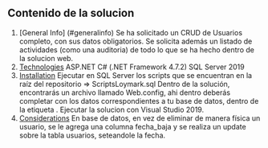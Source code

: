 ## Contenido de la solucion
1. [General Info] (#generalinfo)
Se ha solicitado un CRUD de Usuarios completo, con sus datos obligatorios.
Se solicita además un listado de actividades (como una auditoria) de todo lo que se ha hecho dentro de la solucion web.
2. [Technologies](#technologies)
ASP.NET C# (.NET Framework 4.7.2)
SQL Server 2019
3. [Installation](#installation)
Ejecutar en SQL Server los scripts que se encuentran en la raíz del repositorio => ScriptsLoymark.sql
Dentro de la solución, encontrarás un archivo llamado Web.config, ahi dentro deberás completar con los datos correspondientes a tu base de datos, dentro de la etiqueta <connectionStrings>.
Ejecutar la solucion con Visual Studio 2019.
6. [Considerations](#Considerations)
En base de datos, en vez de eliminar de manera física un usuario, se le agrega una columna fecha_baja y se realiza un update sobre la tabla usuarios, seteandole la fecha.

